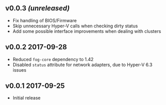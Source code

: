 ## v0.0.3 *(unreleased)*

- Fix handling of BIOS/Firmware
- Skip unnecessary Hyper-V calls when checking dirty status
- Add some possible interface improvements when dealing with clusters

## v0.0.2 2017-09-28

- Reduced `fog-core` dependency to 1.42
- Disabled `status` attribute for network adapters, due to Hyper-V 6.3 issues

## v0.0.1 2017-09-25

- Initial release

